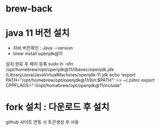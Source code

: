 # brew-back

# java 11 버전 설치 
- 자바 버전확인 : Java --version
- brew install openjdk@11

설치 완료 후 배치 등록
sudo ln -sfn /opt/homebrew/opt/openjdk@11/libexec/openjdk.jdk /Library/Java/JavaVirtualMachines/openjdk-11.jdk
echo 'export PATH="/opt/homebrew/opt/openjdk@11/bin:$PATH"' >> ~/.zshrc
export CPPFLAGS="-I/opt/homebrew/opt/openjdk@11/include"

# fork 설치 : 다운로드 후 설치
github 사이트 연동 시 토큰생성 후 사용
